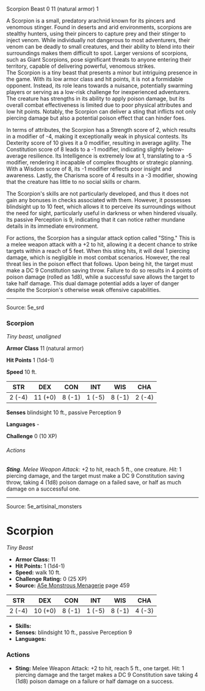 <MonsterName/>Scorpion</MonsterName>
<CreatureType/>Beast</CreatureType>
<CR/>0</CR>
<AC/>11 (natural armor)</AC>
<HP/>1</HP>
<summary>A Scorpion is a small, predatory arachnid known for its pincers and venomous stinger. Found in deserts and arid environments, scorpions are stealthy hunters, using their pincers to capture prey and their stinger to inject venom. While individually not dangerous to most adventurers, their venom can be deadly to small creatures, and their ability to blend into their surroundings makes them difficult to spot. Larger versions of scorpions, such as Giant Scorpions, pose significant threats to anyone entering their territory, capable of delivering powerful, venomous strikes.</summary>

<summary>The Scorpion is a tiny beast that presents a minor but intriguing presence in the game. With its low armor class and hit points, it is not a formidable opponent. Instead, its role leans towards a nuisance, potentially swarming players or serving as a low-risk challenge for inexperienced adventurers. The creature has strengths in its ability to apply poison damage, but its overall combat effectiveness is limited due to poor physical attributes and low hit points. Notably, the Scorpion can deliver a sting that inflicts not only piercing damage but also a potential poison effect that can hinder foes.</summary>

<detail>

In terms of attributes, the Scorpion has a Strength score of 2, which results in a modifier of -4, making it exceptionally weak in physical contests. Its Dexterity score of 10 gives it a 0 modifier, resulting in average agility. The Constitution score of 8 leads to a -1 modifier, indicating slightly below-average resilience. Its Intelligence is extremely low at 1, translating to a -5 modifier, rendering it incapable of complex thoughts or strategic planning. With a Wisdom score of 8, its -1 modifier reflects poor insight and awareness. Lastly, the Charisma score of 4 results in a -3 modifier, showing that the creature has little to no social skills or charm.

The Scorpion's skills are not particularly developed, and thus it does not gain any bonuses in checks associated with them. However, it possesses blindsight up to 10 feet, which allows it to perceive its surroundings without the need for sight, particularly useful in darkness or when hindered visually. Its passive Perception is 9, indicating that it can notice rather mundane details in its immediate environment.

For actions, the Scorpion has a singular attack option called "Sting." This is a melee weapon attack with a +2 to hit, allowing it a decent chance to strike targets within a reach of 5 feet. When this sting hits, it will deal 1 piercing damage, which is negligible in most combat scenarios. However, the real threat lies in the poison effect that follows. Upon being hit, the target must make a DC 9 Constitution saving throw. Failure to do so results in 4 points of poison damage (rolled as 1d8), while a successful save allows the target to take half damage. This dual damage potential adds a layer of danger despite the Scorpion's otherwise weak offensive capabilities. </detail>



---

Source: 5e_srd

### Scorpion

*Tiny beast, unaligned*

**Armor Class** 11 (natural armor)

**Hit Points** 1 (1d4-1)

**Speed** 10 ft.

| STR    | DEX     | CON    | INT    | WIS    | CHA    |
|--------|---------|--------|--------|--------|--------|
| 2 (-4) | 11 (+0) | 8 (-1) | 1 (-5) | 8 (-1) | 2 (-4) |

**Senses** blindsight 10 ft., passive Perception 9

**Languages** -

**Challenge** 0 (10 XP)

###### Actions

***Sting***. *Melee Weapon Attack:* +2 to hit, reach 5 ft., one creature. *Hit:* 1 piercing damage, and the target must make a DC 9 Constitution saving throw, taking 4 (1d8) poison damage on a failed save, or half as much damage on a successful one.



---

Source: 5e_artisinal_monsters

# Scorpion

*Tiny* *Beast*

- **Armor Class:** 11
- **Hit Points:** 1 (1d4-1)
- **Speed:** walk 10 ft.
- **Challenge Rating:** 0 (25 XP)
- **Source:** [A5e Monstrous Menagerie](https://enpublishingrpg.com/products/level-up-monstrous-menagerie-a5e) page 459

| STR | DEX | CON | INT | WIS | CHA |
| --- | --- | --- | --- | --- | --- |
| 2 (-4) | 10 (+0) | 8 (-1) | 1 (-5) | 8 (-1) | 4 (-3) |

- **Skills:** 
- **Senses:** blindsight 10 ft., passive Perception 9
- **Languages:** 

### Actions

- **Sting:** Melee Weapon Attack: +2 to hit, reach 5 ft., one target. Hit: 1 piercing damage and the target makes a DC 9 Constitution save  taking 4 (1d8) poison damage on a failure or half damage on a success.




